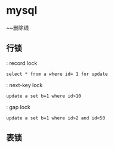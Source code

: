 # mysql

~~删除线

## 行锁
  : record lock
  ```
  select * from a where id= 1 for update
  ```
  : next-key lock
```
update a set b=1 where id>10
```
  
  : gap lock
```
update a set b=1 where id>2 and id<50
```

## 表锁



